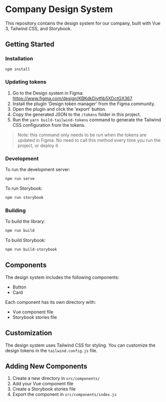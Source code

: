 # Company Design System

This repository contains the design system for our company, built with Vue 3, Tailwind CSS, and Storybook.

## Getting Started

### Installation

```bash
npm install
```

### Updating tokens

1. Go to the Design system in Figma: https://www.figma.com/design/KBKdkDiytfjb5XDctGX367.
2. Install the plugin 'Design token manager' from the Figma community.
3. Open the plugin and click the 'export' button.
4. Copy the generated JSON to the `/tokens` folder in this project.
5. Run the `yarn build-tailwind-tokens` command to generate the Tailwind CSS configuration from the tokens.

> Note: this command only needs to be run when the tokens are updated in Figma. No need to call this method every time you run the project, or deploy it.

### Development

To run the development server:

```bash
npm run serve
```

To run Storybook:

```bash
npm run storybook
```

### Building

To build the library:

```bash
npm run build
```

To build Storybook:

```bash
npm run build-storybook
```

## Components

The design system includes the following components:

- Button
- Card

Each component has its own directory with:
- Vue component file
- Storybook stories file

## Customization

The design system uses Tailwind CSS for styling. You can customize the design tokens in the `tailwind.config.js` file.

## Adding New Components

1. Create a new directory in `src/components/`
2. Add your Vue component file
3. Create a Storybook stories file
4. Export the component in `src/components/index.js`
